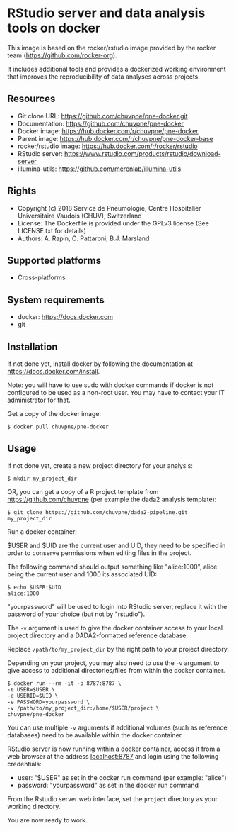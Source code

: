 RStudio server and data analysis tools on docker
================================================

This image is based on the rocker/rstudio image provided by the rocker team (https://github.com/rocker-org).

It includes additional tools and provides a dockerized working environment that improves the reproducibility of data analyses across projects.

## Resources

* Git clone URL: https://github.com/chuvpne/pne-docker.git
* Documentation: https://github.com/chuvpne/pne-docker
* Docker image: https://hub.docker.com/r/chuvpne/pne-docker
* Parent image: https://hub.docker.com/r/chuvpne/pne-docker-base
* rocker/rstudio image: https://hub.docker.com/r/rocker/rstudio
* RStudio server: https://www.rstudio.com/products/rstudio/download-server
* illumina-utils: https://github.com/merenlab/illumina-utils

## Rights

* Copyright (c) 2018 Service de Pneumologie, Centre Hospitalier Universitaire Vaudois (CHUV), Switzerland
* License: The Dockerfile is provided under the GPLv3 license (See LICENSE.txt for details)
* Authors: A. Rapin, C. Pattaroni, B.J. Marsland

## Supported platforms

* Cross-platforms

## System requirements

* docker: https://docs.docker.com
* git

## Installation

If not done yet, install docker by following the documentation at https://docs.docker.com/install.

Note: you will have to use sudo with docker commands if docker is not configured to be used as a non-root user. You may have to contact your IT administrator for that.

Get a copy of the docker image:
```
$ docker pull chuvpne/pne-docker
```


## Usage

If not done yet, create a new project directory for your analysis:

```
$ mkdir my_project_dir
```


OR, you can get a copy of a R project template from https://github.com/chuvpne (per example the dada2 analysis template):

```
$ git clone https://github.com/chuvpne/dada2-pipeline.git my_project_dir
```


Run a docker container:

$USER and $UID are the current user and UID, they need to be specified in order to conserve permissions when editing files in the project.

The following command should output something like "alice:1000", alice being the current user and 1000 its associated UID:
```
$ echo $USER:$UID
alice:1000
```


"yourpassword" will be used to login into RStudio server, replace it with the password of your choice (but not by "rstudio").

The `-v` argument is used to give the docker container access to your local project directory and a DADA2-formatted reference database.

Replace `/path/to/my_project_dir` by the right path to your project directory.

Depending on your project, you may also need to use the `-v` argument to give access to additional directories/files from within the docker container.

```
$ docker run --rm -it -p 8787:8787 \
-e USER=$USER \
-e USERID=$UID \
-e PASSWORD=yourpassword \
-v /path/to/my_project_dir:/home/$USER/project \
chuvpne/pne-docker
```


You can use multiple `-v` arguments if additional volumes (such as reference databases) need to be available within the docker container.

RStudio server is now running within a docker container, access it from a web browser at the address [localhost:8787](localhost:8787) and login using the following credentials:
* user: "$USER" as set in the docker run command (per example: "alice")
* password: "yourpassword" as set in the docker run command

From the Rstudio server web interface, set the `project` directory as your working directory.

You are now ready to work.
